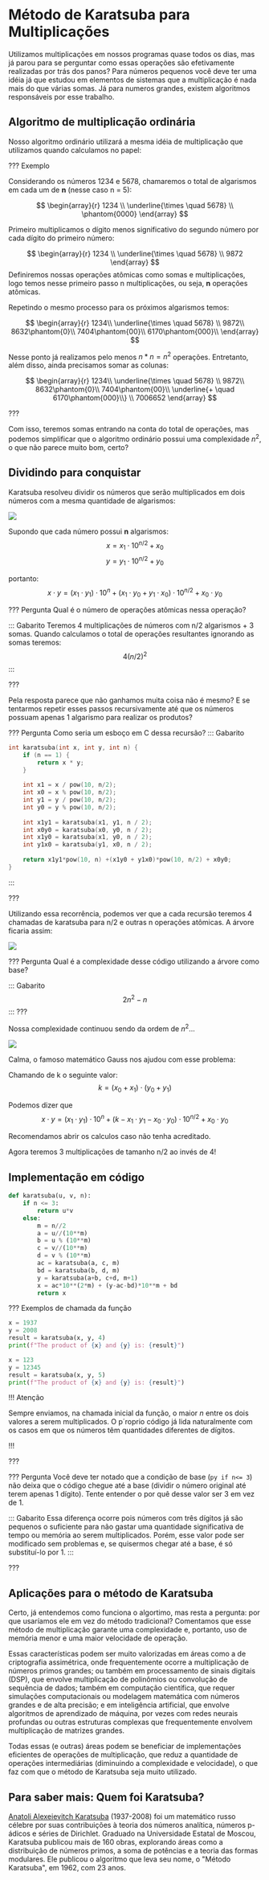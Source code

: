 Método de Karatsuba para Multiplicações
======


Utilizamos multiplicações em nossos programas quase todos os dias, mas já parou para se perguntar como essas operações são efetivamente realizadas por trás dos panos? Para números pequenos você deve ter uma idéia já que estudou em elementos de sistemas que a multiplicação é nada mais do que várias somas. Já para numeros grandes, existem algoritmos responsáveis por esse trabalho.


Algoritmo de multiplicação ordinária
-----------------------------------------------------

Nosso algoritmo ordinário utilizará a mesma idéia de multiplicação que utilizamos quando calculamos no papel:

??? Exemplo

Considerando os números 1234 e 5678, chamaremos o total de algarismos em cada um de **n** (nesse caso n = 5):

$$
\begin{array}{r}
  1234 \\
\underline{\times \quad 5678} \\
\phantom{0000}
\end{array}
$$

Primeiro multiplicamos o dígito menos significativo do segundo número por cada dígito do primeiro número:

$$
\begin{array}{r}
  1234 \\
\underline{\times \quad 5678} \\
  9872
\end{array}
$$
Definiremos nossas operações atômicas como somas e multiplicações, logo temos nesse primeiro passo n multiplicações, ou seja, **n** operações atômicas.

Repetindo o mesmo processo para os próximos algarismos temos:

$$
\begin{array}{r}
1234\\
\underline{\times \quad 5678} \\
   9872\\
  8632\phantom{0}\\
 7404\phantom{00}\\
6170\phantom{000}\\
\end{array}
$$

Nesse ponto já realizamos pelo menos $n*n = n^2$ operações. Entretanto, além disso, ainda precisamos somar as colunas:

$$
\begin{array}{r}
1234\\
\underline{\times \quad 5678} \\
   9872\\
  8632\phantom{0}\\
 7404\phantom{00}\\
\underline{+ \quad 6170\phantom{000}\\} \\
7006652
\end{array}
$$

???

Com isso, teremos somas entrando na conta do total de operações, mas podemos simplificar que o algoritmo ordinário possui uma complexidade $n^2$, o que não parece muito bom, certo?


Dividindo para conquistar
----------------------------------------------------

Karatsuba resolveu dividir os números que serão multiplicados em dois números com a mesma quantidade de algarismos:

![](quebra.png)

Supondo que cada número possui **n** algarismos:
$$ x = x_1 \cdot 10^{n/2} + x_0$$
$$ y = y_1 \cdot 10^{n/2} + y_0$$

portanto:
$$ x \cdot y = (x_1 \cdot y_1)\cdot 10^n + (x_1 \cdot y_0 + y_1 \cdot x_0) \cdot 10^{n/2} + x_0 \cdot y_0 $$

??? Pergunta
Qual é o número de operações atômicas nessa operação?

::: Gabarito
Teremos 4 multiplicações de números com n/2 algarismos + 3 somas.
Quando calculamos o total de operações resultantes ignorando as somas teremos:
$$ 4(n/2)^2  $$
:::

???

Pela resposta parece que não ganhamos muita coisa não é mesmo? E se tentarmos repetir esses passos recursivamente até que os números possuam apenas 1 algarismo para realizar os produtos?

??? Pergunta
Como seria um esboço em C dessa recursão?
::: Gabarito

``` c
int karatsuba(int x, int y, int n) {
    if (n == 1) {
        return x * y;
    }
    
    int x1 = x / pow(10, n/2);
    int x0 = x % pow(10, n/2);
    int y1 = y / pow(10, n/2);
    int y0 = y % pow(10, n/2);
    
    int x1y1 = karatsuba(x1, y1, n / 2);
    int x0y0 = karatsuba(x0, y0, n / 2);
    int x1y0 = karatsuba(x1, y0, n / 2);
    int y1x0 = karatsuba(y1, x0, n / 2);
    
    return x1y1*pow(10, n) +(x1y0 + y1x0)*pow(10, n/2) + x0y0;
}
```

:::

???

Utilizando essa recorrência, podemos ver que a cada recursão teremos 4 chamadas de karatsuba para n/2 e outras n operações atômicas. A árvore ficaria assim:

![](4.png)

??? Pergunta
Qual é a complexidade desse código utilizando a árvore como base?

::: Gabarito
$$ 2n^2 - n $$
:::
???

Nossa complexidade continuou sendo da ordem de $n^2$...

![](gatotriste.webp)


Calma, o famoso matemático Gauss nos ajudou com esse problema:

Chamando de k o seguinte valor:
$$ k = (x_0 + x_1) \cdot (y_0 + y_1)$$

Podemos dizer que
$$ x \cdot y = (x_1 \cdot y_1) \cdot 10^n + (k - x_1 \cdot y_1 - x_0 \cdot y_0) \cdot 10^{n/2} + x_0 \cdot y_0 $$

Recomendamos abrir os calculos caso não tenha acreditado.

Agora teremos 3 multiplicações de tamanho n/2 ao invés de 4!




Implementação em código
-----------------------

``` py
def karatsuba(u, v, n):
    if n <= 3:
        return u*v
    else:
        m = n//2
        a = u//(10**m)
        b = u % (10**m)
        c = v//(10**m)
        d = v % (10**m)
        ac = karatsuba(a, c, m)
        bd = karatsuba(b, d, m)
        y = karatsuba(a+b, c+d, m+1)
        x = ac*10**(2*m) + (y-ac-bd)*10**m + bd
        return x
```

??? Exemplos de chamada da funçâo

``` py
x = 1937
y = 2008
result = karatsuba(x, y, 4)
print(f"The product of {x} and {y} is: {result}")
```

``` py
x = 123
y = 12345
result = karatsuba(x, y, 5)
print(f"The product of {x} and {y} is: {result}")
```

!!! Atenção

Sempre enviamos, na chamada inicial da função, o maior $n$ entre os dois valores a serem multiplicados. O p´roprio código já lida naturalmente com os casos em que os números têm quantidades diferentes de dígitos.

!!!

???

??? Pergunta
Você deve ter notado que a condição de base (``` py if n<= 3 ```) não deixa que o código chegue até a base (dividir o número original até terem apenas 1 dígito). Tente entender o por quê desse valor ser 3 em vez de 1.

::: Gabarito
Essa diferença ocorre pois números com três dígitos já são pequenos o suficiente para não gastar uma quantidade significativa de tempo ou memória ao serem multiplicados. Porém, esse valor pode ser modificado sem problemas e, se quisermos chegar até a base, é só substituí-lo por 1.
:::

???



Aplicações para o método de Karatsuba
-------------------------------------

Certo, já entendemos como funciona o algortimo, mas resta a pergunta: por que usaríamos ele em vez do método tradicional? Comentamos que esse método de multiplicação garante uma complexidade e, portanto, uso de memória menor e uma maior velocidade de operação. 

Essas características podem ser muito valorizadas em áreas como a de criptografia assimétrica, onde frequentemente ocorre a multiplicação de números primos grandes; ou também em processamento de sinais digitais (DSP), que envolve multiplicação de polinômios ou convolução de sequência de dados; também em computação científica, que requer simulações computacionais ou modelagem matemática com números grandes e de alta precisão; e em inteligência artificial, que envolve algoritmos de aprendizado de máquina, por vezes com redes neurais profundas ou outras estruturas complexas que frequentemente envolvem multiplicação de matrizes grandes.

Todas essas (e outras) áreas podem se beneficiar de implementações eficientes de operações de multiplicação, que reduz a quantidade de operações intermediárias (diminuindo a complexidade e velocidade), o que faz com que o método de Karatsuba seja muito utilizado.

Para saber mais: Quem foi Karatsuba?
------------------------------------

[Anatoli Alexeievitch Karatsuba](https://pt.wikipedia.org/wiki/Anatoli_Alexeievitch_Karatsuba) (1937-2008) foi um matemático russo célebre por suas contribuições à teoria dos números analítica, números p-ádicos e séries de Dirichlet. Graduado na Universidade Estatal de Moscou, Karatsuba publicou mais de 160 obras, explorando áreas como a distribuição de números primos, a soma de potências e a teoria das formas modulares. Ele publicou o algoritmo que leva seu nome, o "Método Karatsuba", em 1962, com 23 anos.